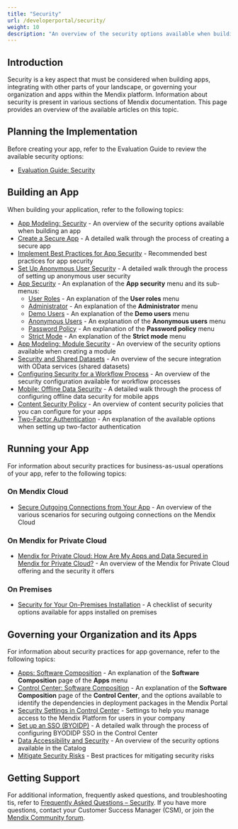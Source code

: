```yaml
---
title: "Security"
url: /developerportal/security/
weight: 10
description: "An overview of the security options available when building, running, and governing your apps."
---
```


## Introduction

Security is a key aspect that must be considered when building apps, integrating with other parts of your landscape, or governing your organization and apps within the Mendix platform. Information about security is present in various sections of Mendix documentation. This page provides an overview of the available articles on this topic.

## Planning the Implementation

Before creating your app, refer to the Evaluation Guide to review the available security options:

* [Evaluation Guide: Security](https://www.mendix.com/evaluation-guide/enterprise-capabilities/security/)

## Building an App

When building your application, refer to the following topics:

* [App Modeling: Security](/refguide/security/) - An overview of the security options available when building an app
* [Create a Secure App](/howto/security/create-a-secure-app/) - A detailed walk through the process of creating a secure app
* [Implement Best Practices for App Security](/howto/security/best-practices-security/) - Recommended best practices for app security
* [Set Up Anonymous User Security](/howto/security/set-up-anonymous-user-security/) - A detailed walk through the process of setting up anonymous user security
* [App Security](/refguide/app-security/) - An explanation of the **App security** menu and its sub-menus:
    * [User Roles](/refguide/user-roles/) - An explanation of the **User roles** menu
    * [Administrator](/refguide/administrator/) - An explanation of the **Administrator** menu  
    * [Demo Users](/refguide/demo-users/) - An explanation of the **Demo users** menu
    * [Anonymous Users](/refguide/anonymous-users/) - An explanation of the **Anonymous users** menu   
    * [Password Policy](/refguide/password-policy/) - An explanation of the **Password policy** menu
    * [Strict Mode](/refguide/strict-mode/) - An explanation of the **Strict mode** menu 
* [App Modeling: Module Security](/refguide/module-security/) - An overview of the security options available when creating a module
* [Security and Shared Datasets](/refguide/security-shared-datasets/) - An overview of the secure integration with OData services (shared datasets)
* [Configuring Security for a Workflow Process](/refguide/workflow-security/) - An overview of the security configuration available for workflow processes
* [Mobile: Offline Data Security](/refguide/mobile/building-efficient-mobile-apps/offlinefirst-data/local-data-security/) - A detailed walk through the process of configuring offline data security for mobile apps
* [Content Security Policy](/howto/security/csp/) -  An overview of content security policies that you can configure for your apps
* [Two-Factor Authentication](/developerportal/deploy/two-factor-authentication/) - An explanation of the available options when setting up two-factor authentication

## Running your App

For information about security practices for business-as-usual operations of your app, refer to the following topics:

### On Mendix Cloud

* [Secure Outgoing Connections from Your App](/developerportal/deploy/securing-outgoing-connections-from-your-application/ ) - An overview of the various scenarios for securing outgoing connections on the Mendix Cloud

### On Mendix for Private Cloud

* [Mendix for Private Cloud: How Are My Apps and Data Secured in Mendix for Private Cloud?](https://www.mendix.com/evaluation-guide/deployment/private-cloud/mendix-private-cloud/) - An overview of the Mendix for Private Cloud offering and the security it offers 

### On Premises

* [Security for Your On-Premises Installation](/developerportal/deploy/security-checklist-for-your-on-premises-installation/) - A checklist of security options available for apps installed on premises

## Governing your Organization and its Apps

For information about security practices for app governance, refer to the following topics:

* [Apps: Software Composition](/developerportal/deploy/software-composition/) - An explanation of the **Software Composition** page of the **Apps** menu
* [Control Center: Software Composition](/control-center/software-composition/) - An explanation of the **Software Composition** page of the **Control Center**, and the options available to identify the dependencies in deployment packages in the Mendix Portal
* [Security Settings in Control Center](/control-center/security/) - Settings to help you manage access to the Mendix Platform for users in your company
* [Set up an SSO (BYOIDP)](/control-center/security/set-up-sso-byoidp/) -  A detailed walk through the process of configuring BYODIDP SSO in the Control Center
* [Data Accessibility and Security](/catalog/manage/security/) - An overview of the security options available in the Catalog
* [Mitigate Security Risks](https://www.mendix.com/evaluation-guide/governance/risk-control/mitigate-security-risk/) - Best practices for mitigating security risks

## Getting Support

For additional information, frequently asked questions, and troubleshooting tis, refer to [Frequently Asked Questions – Security](/support/security-findings-faq/). If you have more questions, contact your Customer Success Manager (CSM), or join the [Mendix Community forum](https://community.mendix.com/p/community).